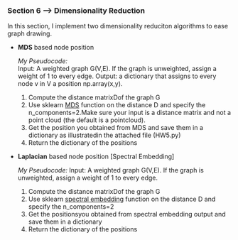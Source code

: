 ### Section 6 --> Dimensionality Reduction

In this section, I implement two dimensionality reduciton algorithms to ease
graph drawing.

- **MDS** based node position

  *My Pseudocode:*  
  Input: A weighted graph G(V,E).
  If the graph is unweighted, assign a weight of 1 to every edge.
  Output: a dictionary that assigns to every node v in V a position np.array(x,y).
    1. Compute the distance matrixDof the graph G
    2. Use sklearn [MDS][1] function on the distance D and specify the n_components=2.Make sure your input is a distance matrix and not a point cloud (the default is a pointcloud).
    3. Get the position you obtained from MDS and save them in a dictionary as illustratedin the attached file (HW5.py)
    4. Return the dictionary of the positions



- **Laplacian** based node position [Spectral Embedding]

  *My Pseudocode:*
  Input: A weighted graph G(V,E).
  If the graph is unweighted, assign a weight of 1 to every edge.
    1. Compute the distance matrixDof the graph G
    2. Use sklearn [spectral embedding][2] function on the distance D and specify the n_components=2
    3. Get the positionsyou obtained from spectral embedding output and save them in a dictionary
    4. Return the dictionary of the positions





[1]: http://scikit-learn.org/stable/modules/generated/sklearn.manifold.MDS.html
[2]: http://scikit-learn.org/stable/modules/generated/sklearn.manifold.spectral_embedding.html#sklearn.manifold.spectral_embedding
